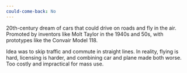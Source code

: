```yaml
---
could-come-back: No
---
```


20th-century dream of cars that could drive on roads and fly in the air. Promoted by inventors like Molt Taylor in the 1940s and 50s, with prototypes like the Convair Model 118.

Idea was to skip traffic and commute in straight lines. In reality, flying is hard, licensing is harder, and combining car and plane made both worse. Too costly and impractical for mass use.

